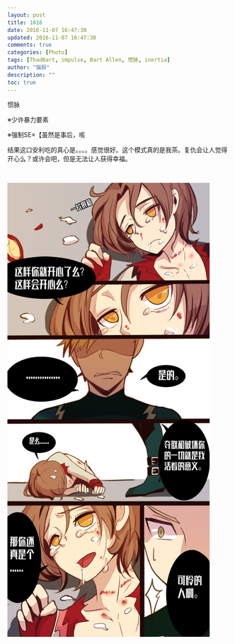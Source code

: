 ```yaml
---
layout: post
title: 1018
date: 2016-11-07 16:47:30
updated: 2016-11-07 16:47:30
comments: true
categories: [Photo]
tags: [ThadBart, impulse, Bart Allen, 惯脉, inertia]
author: "猫厨"
description: ""
toc: true
---
```


<p>惯脉</p> 
<p>※少许暴力要素</p> 
<p>※强制SE&times;【虽然是事后，咳</p> 
<p>结果这口安利吃的真心是。。。。感觉很好。这个模式真的是我茶。复仇会让人觉得开心么？或许会吧，但是无法让人获得幸福。</p> 
<p><br /></p>

![](https://raw.githubusercontent.com/alicewish/meowchain247/master/img_cVZNdzJtQk9JV2NPT0dWdGlCYzFRK2Y5eWhIbWdZZVpBUWdoNi9Za3k0TVZvUjFyYzhRK3VnPT0.jpg)